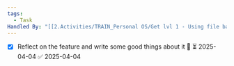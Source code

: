 ```yaml
---
tags:
  - Task
Handled By: "[[2.Activities/TRAIN_Personal OS/Get lvl 1 - Using file backlog 2025-04-04-1108.md|Get lvl 1 - Using file backlog 2025-04-04-1108]]"
---
```





- [x] Reflect on the feature and write some good things about it 🔽 ⏳ 2025-04-04 ✅ 2025-04-04